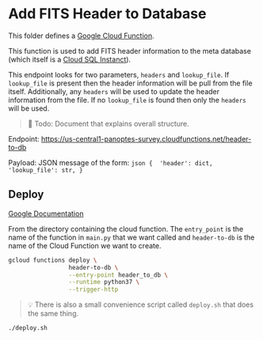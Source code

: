 Add FITS Header to Database
===========================

This folder defines a [Google Cloud Function](https://cloud.google.com/functions/).

This function is used to add FITS header information to the meta database 
(which itself is a [Cloud SQL Instanct](https://cloud.google.com/sql/docs/)).

This endpoint looks for two parameters, `headers` and `lookup_file`. If
`lookup_file` is present then the header information will be pull from the file
itself. Additionally, any `headers` will be used to update the header information
from the file. If no `lookup_file` is found then only the `headers` will be used.

> :memo: Todo: Document that explains overall structure.


Endpoint: https://us-central1-panoptes-survey.cloudfunctions.net/header-to-db

Payload: JSON message of the form: 
	```json
	{ 
		'header': dict,
		'lookup_file': str,
	}
	```

Deploy
------

[Google Documentation](https://cloud.google.com/functions/docs/deploying/filesystem)

From the directory containing the cloud function. The `entry_point` is the
name of the function in `main.py` that we want called and `header-to-db`
is the name of the Cloud Function we want to create.

```bash
gcloud functions deploy \
                 header-to-db \
                 --entry-point header_to_db \
                 --runtime python37 \
                 --trigger-http
```

> :bulb: There is also a small convenience script called `deploy.sh` that
does the same thing. 
```bash
./deploy.sh
```